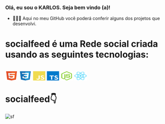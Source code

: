 ### Olá, eu sou o KARLOS. Seja bem vindo (a)!
- 👨🏻‍💻 Aqui no meu GitHub você poderá conferir alguns dos projetos que desenvolvi.

# socialfeed é uma Rede social criada usando as seguintes tecnologias:
 
<div style="display: inline_block"><br>
    <img align="center" alt="Daniel-HTML" title="HTML" height="30" width="40" src="https://raw.githubusercontent.com/devicons/devicon/master/icons/html5/html5-original.svg">
    <img align="center" alt="Daniel-CSS" title="CSS" height="30" width="40" src="https://raw.githubusercontent.com/devicons/devicon/master/icons/css3/css3-original.svg">
    <img align="center" alt="Daniel-Js" title="JavaScript" height="30" width="40" src="https://raw.githubusercontent.com/devicons/devicon/master/icons/javascript/javascript-plain.svg">
    <img align="center" alt="Daniel-Ts" title="TypeScript" height="30" width="40" src="https://raw.githubusercontent.com/devicons/devicon/master/icons/typescript/typescript-plain.svg">
    <img align="center" alt="Daniel-NodeJS" title="NodeJS" height="30" width="40" src="https://raw.githubusercontent.com/devicons/devicon/master/icons/nodejs/nodejs-original.svg">
    <img align="center" alt="Daniel-React" title="React" height="30" width="40" src="https://raw.githubusercontent.com/devicons/devicon/master/icons/react/react-original.svg">

# socialfeed👇
![sf](https://user-images.githubusercontent.com/85030075/233815528-4ee62b16-0d63-445e-85fd-68cf1bb7deb6.png)

   
